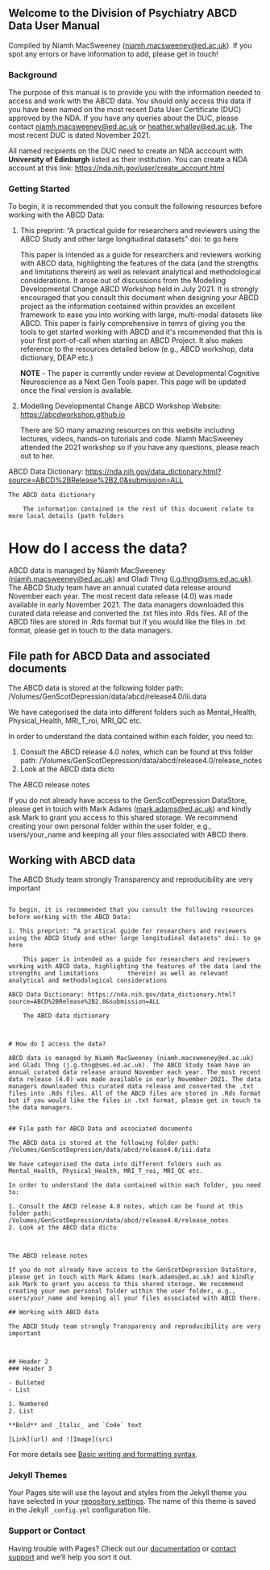 ## Welcome to the Division of Psychiatry ABCD Data User Manual

Compiled by Niamh MacSweeney (niamh.macsweeney@ed.ac.uk). If you spot any errors or have information to add, please get in touch! 

### Background 

The purpose of this manual is to provide you with the information needed to access and work with the ABCD data. You should only access this data if you have been named on the most recent Data User Certificate (DUC) approved by the NDA. If you have any queries about the DUC, please contact niamh.macsweeney@ed.ac.uk or heather.whalley@ed.ac.uk. The most recent DUC is dated November 2021. 

All named recipients on the DUC need to create an NDA acccount with **University of Edinburgh** listed as their institution. You can create a NDA account at this link: https://nda.nih.gov/user/create_account.html


### Getting Started

To begin, it is recommended that you consult the following resources before working with the ABCD Data:

1. This preprint: “A practical guide for researchers and reviewers using the ABCD Study and other large longitudinal datasets" doi: to go here

    This paper is intended as a guide for researchers and reviewers working with ABCD data, highlighting the features of the data (and the strengths and limitations therein) as well as relevant analytical and methodological considerations. It arose out of discussions from the Modelling Developmental Change ABCD Workshop held in July 2021. It is strongly encouraged that you consult this document when designing your ABCD project as the information contained within provides an excellent framework to ease you into working with large, multi-modal datasets like ABCD. This paper is fairly comprehensive in temrs of giving you the tools to get started working with ABCD and it's recommended that this is your first port-of-call when starting an ABCD Project. It also makes reference to the resources detailed below (e.g., ABCD workshop, data dictionary, DEAP etc.) 
    
    **NOTE** - The paper is currently under review at Developmental Cognitive Neuroscience as a Next Gen Tools paper. This page will be updated once the final version is available. 
    
    
 2. Modelling Developmental Change ABCD Workshop Website: https://abcdworkshop.github.io

    There are SO many amazing resources on this website including lectures, videos, hands-on tutorials and code. Niamh MacSweeney attended the 2021 workshop so if      you have any questions, please reach out to her. 
    


ABCD Data Dictionary: https://nda.nih.gov/data_dictionary.html?source=ABCD%2BRelease%2B2.0&submission=ALL
    
    The ABCD data dictionary 

        The information contained in the rest of this document relate to more local details (path folders 

# How do I access the data?

ABCD data is managed by Niamh MacSweeney (niamh.macsweeney@ed.ac.uk) and Gladi Thng (j.g.thng@sms.ed.ac.uk). The ABCD Study team have an annual curated data release around November each year. The most recent data release (4.0) was made available in early November 2021. The data managers downloaded this curated data release and converted the .txt files into .Rds files. All of the ABCD files are stored in .Rds format but if you would like the files in .txt format, please get in touch to the data managers. 


## File path for ABCD Data and associated documents 

The ABCD data is stored at the following folder path: /Volumes/GenScotDepression/data/abcd/release4.0/iii.data

We have categorised the data into different folders such as Mental_Health, Physical_Health, MRI_T_roi, MRI_QC etc. 

In order to understand the data contained within each folder, you need to:

1. Consult the ABCD release 4.0 notes, which can be found at this folder path: /Volumes/GenScotDepression/data/abcd/release4.0/release_notes
2. Look at the ABCD data dicto



The ABCD release notes 

If you do not already have access to the GenScotDepression DataStore, please get in touch with Mark Adams (mark.adams@ed.ac.uk) and kindly ask Mark to grant you access to this shared storage. We recommend creating your own personal folder within the user folder, e.g., users/your_name and keeping all your files associated with ABCD there. 

## Working with ABCD data 

The ABCD Study team strongly Transparency and reproducibility are very important 




```Getting Started

To begin, it is recommended that you consult the following resources before working with the ABCD Data:

1. This preprint: “A practical guide for researchers and reviewers using the ABCD Study and other large longitudinal datasets" doi: to go here

    This paper is intended as a guide for researchers and reviewers working with ABCD data, highlighting the features of the data (and the strengths and limitations        therein) as well as relevant analytical and methodological considerations

ABCD Data Dictionary: https://nda.nih.gov/data_dictionary.html?source=ABCD%2BRelease%2B2.0&submission=ALL
    
    The ABCD data dictionary 

    

# How do I access the data?

ABCD data is managed by Niamh MacSweeney (niamh.macsweeney@ed.ac.uk) and Gladi Thng (j.g.thng@sms.ed.ac.uk). The ABCD Study team have an annual curated data release around November each year. The most recent data release (4.0) was made available in early November 2021. The data managers downloaded this curated data release and converted the .txt files into .Rds files. All of the ABCD files are stored in .Rds format but if you would like the files in .txt format, please get in touch to the data managers. 


## File path for ABCD Data and associated documents 

The ABCD data is stored at the following folder path: /Volumes/GenScotDepression/data/abcd/release4.0/iii.data

We have categorised the data into different folders such as Mental_Health, Physical_Health, MRI_T_roi, MRI_QC etc. 

In order to understand the data contained within each folder, you need to:

1. Consult the ABCD release 4.0 notes, which can be found at this folder path: /Volumes/GenScotDepression/data/abcd/release4.0/release_notes
2. Look at the ABCD data dicto



The ABCD release notes 

If you do not already have access to the GenScotDepression DataStore, please get in touch with Mark Adams (mark.adams@ed.ac.uk) and kindly ask Mark to grant you access to this shared storage. We recommend creating your own personal folder within the user folder, e.g., users/your_name and keeping all your files associated with ABCD there. 

## Working with ABCD data 

The ABCD Study team strongly Transparency and reproducibility are very important 



## Header 2
### Header 3

- Bulleted
- List

1. Numbered
2. List

**Bold** and _Italic_ and `Code` text

[Link](url) and ![Image](src)
```

For more details see [Basic writing and formatting syntax](https://docs.github.com/en/github/writing-on-github/getting-started-with-writing-and-formatting-on-github/basic-writing-and-formatting-syntax).

### Jekyll Themes

Your Pages site will use the layout and styles from the Jekyll theme you have selected in your [repository settings](https://github.com/niamhmacsweeney/ABCD_data_management/settings/pages). The name of this theme is saved in the Jekyll `_config.yml` configuration file.

### Support or Contact

Having trouble with Pages? Check out our [documentation](https://docs.github.com/categories/github-pages-basics/) or [contact support](https://support.github.com/contact) and we’ll help you sort it out.
